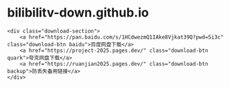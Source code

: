 # bilibilitv-down.github.io

    <div class="download-section">
        <a href="https://pan.baidu.com/s/1HCdwezmQ1IAke8Vjkat39Q?pwd=5i3c" class="download-btn baidu">百度网盘下载</a>
        <a href="https://project-2025.pages.dev/" class="download-btn quark">夸克网盘下载</a>
        <a href="https://ruanjian2025.pages.dev/" class="download-btn backup">防丢失备用链接</a>
    </div>

